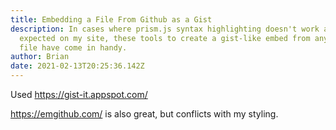 ```yaml
---
title: Embedding a File From Github as a Gist
description: In cases where prism.js syntax highlighting doesn't work as
  expected on my site, these tools to create a gist-like embed from any github
  file have come in handy.
author: Brian
date: 2021-02-13T20:25:36.142Z
---
```

Used https://gist-it.appspot.com/

https://emgithub.com/ is also great, but conflicts with my styling.